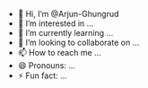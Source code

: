 - 👋 Hi, I’m @Arjun-Ghungrud
- 👀 I’m interested in ...
- 🌱 I’m currently learning ...
- 💞️ I’m looking to collaborate on ...
- 📫 How to reach me ...
- 😄 Pronouns: ...
- ⚡ Fun fact: ...

<!---
Arjun-Ghungrud/Arjun-Ghungrud is a ✨ special ✨ repository because its `README.md` (this file) appears on your GitHub profile.
You can click the Preview link to take a look at your changes.
--->
